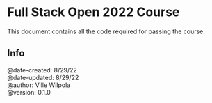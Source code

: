 # Full Stack Open 2022 Course

This document contains all the code required for passing the course.

## Info
@date-created:  8/29/22 <br/>
@date-updated:  8/29/22<br/>
@author:        Ville Wilpola <br/>
@version:       0.1.0

